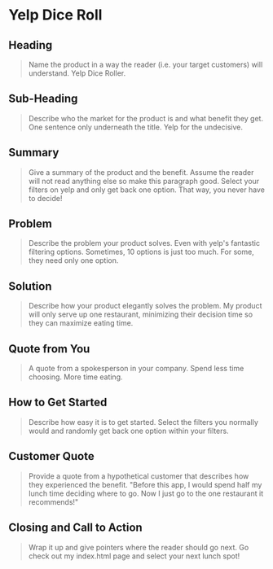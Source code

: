 # Yelp Dice Roll #

<!-- 
> This material was originally posted [here](http://www.quora.com/What-is-Amazons-approach-to-product-development-and-product-management). It is reproduced here for posterities sake.

There is an approach called "working backwards" that is widely used at Amazon. They work backwards from the customer, rather than starting with an idea for a product and trying to bolt customers onto it. While working backwards can be applied to any specific product decision, using this approach is especially important when developing new products or features.

For new initiatives a product manager typically starts by writing an internal press release announcing the finished product. The target audience for the press release is the new/updated product's customers, which can be retail customers or internal users of a tool or technology. Internal press releases are centered around the customer problem, how current solutions (internal or external) fail, and how the new product will blow away existing solutions.

If the benefits listed don't sound very interesting or exciting to customers, then perhaps they're not (and shouldn't be built). Instead, the product manager should keep iterating on the press release until they've come up with benefits that actually sound like benefits. Iterating on a press release is a lot less expensive than iterating on the product itself (and quicker!).

If the press release is more than a page and a half, it is probably too long. Keep it simple. 3-4 sentences for most paragraphs. Cut out the fat. Don't make it into a spec. You can accompany the press release with a FAQ that answers all of the other business or execution questions so the press release can stay focused on what the customer gets. My rule of thumb is that if the press release is hard to write, then the product is probably going to suck. Keep working at it until the outline for each paragraph flows. 

Oh, and I also like to write press-releases in what I call "Oprah-speak" for mainstream consumer products. Imagine you're sitting on Oprah's couch and have just explained the product to her, and then you listen as she explains it to her audience. That's "Oprah-speak", not "Geek-speak".

Once the project moves into development, the press release can be used as a touchstone; a guiding light. The product team can ask themselves, "Are we building what is in the press release?" If they find they're spending time building things that aren't in the press release (overbuilding), they need to ask themselves why. This keeps product development focused on achieving the customer benefits and not building extraneous stuff that takes longer to build, takes resources to maintain, and doesn't provide real customer benefit (at least not enough to warrant inclusion in the press release).
 -->
 
## Heading ##
  > Name the product in a way the reader (i.e. your target customers) will understand.
  Yelp Dice Roller.

## Sub-Heading ##
  > Describe who the market for the product is and what benefit they get. One sentence only underneath the title.
  Yelp for the undecisive.

## Summary ##
  > Give a summary of the product and the benefit. Assume the reader will not read anything else so make this paragraph good.
  Select your filters on yelp and only get back one option. That way, you never have to decide!

## Problem ##
  > Describe the problem your product solves.
  Even with yelp's fantastic filtering options. Sometimes, 10 options is just too much. For some, they need only one option.

## Solution ##
  > Describe how your product elegantly solves the problem.
  My product will only serve up one restaurant, minimizing their decision time so they can maximize eating time.

## Quote from You ##
  > A quote from a spokesperson in your company.
  Spend less time choosing. More time eating.

## How to Get Started ##
  > Describe how easy it is to get started.
  Select the filters you normally would and randomly get back one option within your filters.

## Customer Quote ##
  > Provide a quote from a hypothetical customer that describes how they experienced the benefit.
  "Before this app, I would spend half my lunch time deciding where to go. Now I just go to the one restaurant it recommends!"

## Closing and Call to Action ##
  > Wrap it up and give pointers where the reader should go next.
  Go check out my index.html page and select your next lunch spot!


